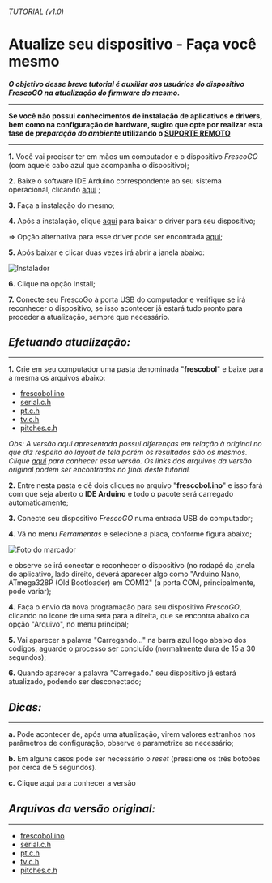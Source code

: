 ###### _TUTORIAL  (v1.0)_
# Atualize seu dispositivo - Faça você mesmo 
**_O objetivo desse breve tutorial é auxiliar aos usuários do dispositivo FrescoGO na atualização do firmware do mesmo._**

---------------------------------------------------------------------
**Se você não possui conhecimentos de instalação de aplicativos e drivers, bem como na configuração de hardware, sugiro que opte por realizar esta fase de _preparação do ambiente_ utilizando o [SUPORTE REMOTO](https://github.com/eltonrios/FrescoGO_Up/blob/master/tutoriais/atualizacao_remota.md)**

---------------------------------------------------------------------
**1.** Você vai precisar ter em mãos um computador e o dispositivo *FrescoGO* (com aquele cabo azul que acompanha o dispositivo);

**2.** Baixe o software IDE Arduino correspondente ao seu sistema operacional, clicando [aqui](https://www.arduino.cc/en/Main/Software) ;

**3.** Faça a instalação do mesmo;

**4.** Após a instalação, clique [aqui](https://drive.google.com/open?id=1VTL2lCYFa-qNSE-W7CuF0xUKozHJST1d) para baixar o driver para seu dispositivo;

=> Opção alternativa para esse driver pode ser encontrada [aqui](https://drive.google.com/open?id=1goUx56K8cNx4pufPFdrshv0VtVliTP9X);

**5.** Após baixar e clicar duas vezes irá abrir a janela abaixo:

![Instalador](http://i1.wp.com/blogdarobotica.com/wp-content/uploads/2016/05/executavel.png "Setup")

**6.** Clique na opção Install;

**7.** Conecte seu FrescoGo à porta USB do computador e verifique se irá reconhecer o dispositivo, se isso acontecer já estará tudo pronto para proceder a atualização, sempre que necessário.

<!-- Obs: http://blogdarobotica.com/instalando-driver-serial-para-arduinos-com-chip-ch340/
-->

## *Efetuando atualização:*
---------------------------------------------------------------------
**1.** Crie em seu computador uma pasta denominada "**frescobol**" e baixe para a mesma os arquivos abaixo:
* [frescobol.ino](https://drive.google.com/open?id=1wJchZQ1AlDnXA9qXEgPH90Tx8KN4v30X)
* [serial.c.h](https://drive.google.com/open?id=1sWouCe0FiZ5FsskrS9-P2_QPE3HSfx6U)
* [pt.c.h](https://drive.google.com/open?id=1TSip-cBZblswym49Wb5n1nMdpQIh9epG)
* [tv.c.h](https://drive.google.com/open?id=1SaVrmaMnEzfm3b3zIiPjqmuVypuqsxIu)
* [pitches.c.h](https://drive.google.com/open?id=1ESJhCEBU662xrFHY27G7DBs4r17MKv8O) 

_Obs: A versão aqui apresentada possui diferenças em relação à original no que diz respeito ao layout de tela porém os resultados são os mesmos. Clique [aqui](https://github.com/eltonrios/FrescoGO_Up/blob/master/README.md) para conhecer essa versão. Os links dos arquivos da versão original podem ser encontrados no final deste tutorial._
 
**2.** Entre nesta pasta e dê dois cliques no arquivo "**frescobol.ino**" e isso fará com que seja aberto o **IDE Arduino** e todo o pacote será carregado automaticamente;

**3.** Conecte seu dispositivo *FrescoGO* numa entrada USB do computador;

**4.** Vá no menu _Ferramentas_ e selecione a placa, conforme figura abaixo;

![Foto do marcador](eltonrios/FrescoGO_Up/images/arduino_select.png "Foto do Aparelho")

e observe se irá conectar e reconhecer o dispositivo (no rodapé da janela do aplicativo, lado direito, deverá aparecer algo como "Arduino Nano, ATmega328P (Old Bootloader) em COM12" (a porta COM, principalmente, pode variar);

**4.** Faça o envio da nova programação para seu dispositivo *FrescoGO*, clicando no icone de uma seta para a direita, que se encontra abaixo da opção "Arquivo", no menu principal;

**5.** Vai aparecer a palavra "Carregando..." na barra azul logo abaixo dos códigos, aguarde o processo ser concluído (normalmente dura de 15 a 30 segundos); 

**6.** Quando aparecer a palavra "Carregado." seu dispositivo já estará atualizado, podendo ser desconectado;

## *Dicas:*
---------------------------------------------------------------------
**a.** Pode acontecer de, após uma atualização, virem valores estranhos nos parâmetros de configuração, observe e parametrize se necessário;

**b.** Em alguns casos pode ser necessário o *reset* (pressione os três botoões por cerca de 5 segundos).

**c.** Clique aqui para conhecer a versão 


## *Arquivos da versão original:*
---------------------------------------------------------------------
* [frescobol.ino](https://drive.google.com/open?id=1Hwa9VkJ0rkZEtLExXNoZukCgUNkIyMOO)
* [serial.c.h](https://drive.google.com/open?id=1qxyEr3RoMAnEdNS1DQJPmHE5zYEciYxQ)
* [pt.c.h](https://drive.google.com/open?id=1Sfg3oCKM-GI0d-Pqjpqxx8alA5Ui1UTP)
* [tv.c.h](https://drive.google.com/open?id=1IOD05V6JS8LNATIkKeeQu03WjPRobs9h)
* [pitches.c.h](https://drive.google.com/open?id=1INsqrSP8M0tqQcELWQ9Lyw1x0xohcZas)

<!-- Formato de texto: https://guides.github.com/features/mastering-markdown/#examples

1. # GITHUB Github 
2. ## GITHUB Github
3. **GITHUB Github**
4. ###### GITHUB Github 
5. _GITHUB Github_
6. **_GITHUB Github_** 
7. *GITHUB Github* 
8. *_GITHUB Github_*

# This is an <h1> tag
## This is an <h2> tag
###### This is an <h6> tag
 *This text will be italic*
_This will also be italic_

**This text will be bold**
__This will also be bold__

_You **can** combine them_
* Item 1
* Item 2
  * Item 2a
  * Item 2b
  1. Item 1
1. Item 2
1. Item 3
   1. Item 3a
   1. Item 3b
http://github.com - automatic!
[GitHub](http://github.com)
As Kanye West said:

> We're living the future so
> the present is our past.
I think you should use an
`<addr>` element here instead.

Task Lists
- [x] @mentions, #refs, [links](), **formatting**, and <del>tags</del> supported
- [x] list syntax required (any unordered or ordered list supported)
- [x] this is a complete item
- [ ] this is an incomplete item

```javascript
function fancyAlert(arg) {
  if(arg) {
    $.facebox({div:'#foo'})
  }
}
```

You can also simply indent your code by four spaces:

    function fancyAlert(arg) {
      if(arg) {
        $.facebox({div:'#foo'})
      }
    }
    
Here’s an example of Python code without syntax highlighting:

def foo():
    if not bar:
        return True
        
Tables
You can create tables by assembling a list of words and dividing them with hyphens - (for the first row), and then separating each column with a pipe |:

First Header | Second Header
------------ | -------------
Content from cell 1 | Content from cell 2
Content in the first column | Content in the second column

Any number that refers to an Issue or Pull Request will be automatically converted into a link.

#1
mojombo#1
mojombo/github-flavored-markdown#1

Strikethrough
Any word wrapped with two tildes (like ~~this~~) will appear crossed out.

Blockquotes
As Kanye West said:

> We're living the future so
> the present is our past.
Inline code
I think you should use an
`<addr>` element here instead.

-->
